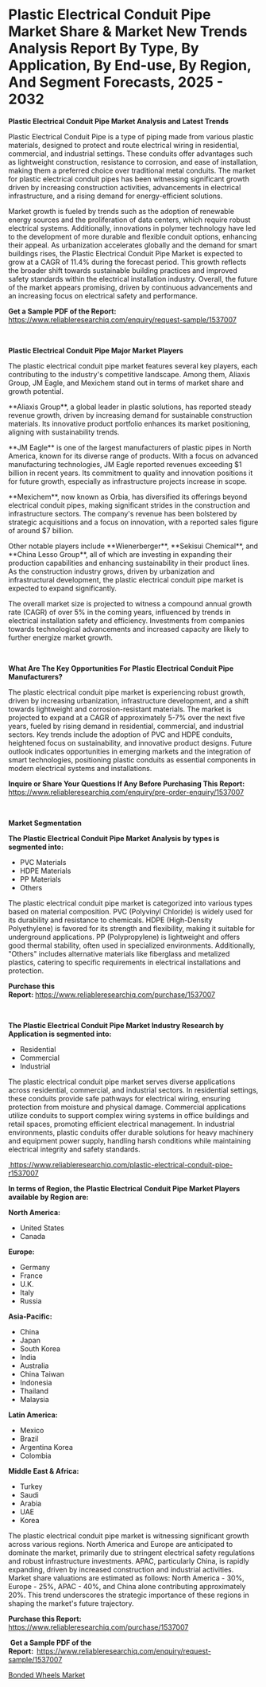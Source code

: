 <p><h1>Plastic Electrical Conduit Pipe Market Share & Market New Trends Analysis Report By Type, By Application, By End-use, By Region, And Segment Forecasts, 2025 - 2032</h1></p><p><strong>Plastic Electrical Conduit Pipe Market Analysis and Latest Trends</strong></p>
<p><p>Plastic Electrical Conduit Pipe is a type of piping made from various plastic materials, designed to protect and route electrical wiring in residential, commercial, and industrial settings. These conduits offer advantages such as lightweight construction, resistance to corrosion, and ease of installation, making them a preferred choice over traditional metal conduits. The market for plastic electrical conduit pipes has been witnessing significant growth driven by increasing construction activities, advancements in electrical infrastructure, and a rising demand for energy-efficient solutions.</p><p>Market growth is fueled by trends such as the adoption of renewable energy sources and the proliferation of data centers, which require robust electrical systems. Additionally, innovations in polymer technology have led to the development of more durable and flexible conduit options, enhancing their appeal. As urbanization accelerates globally and the demand for smart buildings rises, the Plastic Electrical Conduit Pipe Market is expected to grow at a CAGR of 11.4% during the forecast period. This growth reflects the broader shift towards sustainable building practices and improved safety standards within the electrical installation industry. Overall, the future of the market appears promising, driven by continuous advancements and an increasing focus on electrical safety and performance.</p></p>
<p><strong>Get a Sample PDF of the Report:&nbsp;</strong> <a href="https://www.reliableresearchiq.com/enquiry/request-sample/1537007?utm_campaign=2927&utm_medium=2&utm_source=Github&utm_content=ia&utm_term=02042025&utm_id=plastic-electrical-conduit-pipe">https://www.reliableresearchiq.com/enquiry/request-sample/1537007</a></p>
<p>&nbsp;</p>
<p><strong>Plastic Electrical Conduit Pipe Major Market Players</strong></p>
<p><p>The plastic electrical conduit pipe market features several key players, each contributing to the industry's competitive landscape. Among them, Aliaxis Group, JM Eagle, and Mexichem stand out in terms of market share and growth potential.</p><p>**Aliaxis Group**, a global leader in plastic solutions, has reported steady revenue growth, driven by increasing demand for sustainable construction materials. Its innovative product portfolio enhances its market positioning, aligning with sustainability trends.</p><p>**JM Eagle** is one of the largest manufacturers of plastic pipes in North America, known for its diverse range of products. With a focus on advanced manufacturing technologies, JM Eagle reported revenues exceeding $1 billion in recent years. Its commitment to quality and innovation positions it for future growth, especially as infrastructure projects increase in scope.</p><p>**Mexichem**, now known as Orbia, has diversified its offerings beyond electrical conduit pipes, making significant strides in the construction and infrastructure sectors. The company's revenue has been bolstered by strategic acquisitions and a focus on innovation, with a reported sales figure of around $7 billion.</p><p>Other notable players include **Wienerberger**, **Sekisui Chemical**, and **China Lesso Group**, all of which are investing in expanding their production capabilities and enhancing sustainability in their product lines. As the construction industry grows, driven by urbanization and infrastructural development, the plastic electrical conduit pipe market is expected to expand significantly. </p><p>The overall market size is projected to witness a compound annual growth rate (CAGR) of over 5% in the coming years, influenced by trends in electrical installation safety and efficiency. Investments from companies towards technological advancements and increased capacity are likely to further energize market growth.</p></p>
<p>&nbsp;</p>
<p><strong>What Are The Key Opportunities For Plastic Electrical Conduit Pipe Manufacturers?</strong></p>
<p><p>The plastic electrical conduit pipe market is experiencing robust growth, driven by increasing urbanization, infrastructure development, and a shift towards lightweight and corrosion-resistant materials. The market is projected to expand at a CAGR of approximately 5-7% over the next five years, fueled by rising demand in residential, commercial, and industrial sectors. Key trends include the adoption of PVC and HDPE conduits, heightened focus on sustainability, and innovative product designs. Future outlook indicates opportunities in emerging markets and the integration of smart technologies, positioning plastic conduits as essential components in modern electrical systems and installations.</p></p>
<p><strong>Inquire or Share Your Questions If Any Before Purchasing This Report:</strong> <a href="https://www.reliableresearchiq.com/enquiry/pre-order-enquiry/1537007?utm_campaign=2927&utm_medium=2&utm_source=Github&utm_content=ia&utm_term=02042025&utm_id=plastic-electrical-conduit-pipe">https://www.reliableresearchiq.com/enquiry/pre-order-enquiry/1537007</a></p>
<p>&nbsp;</p>
<p><strong>Market Segmentation</strong></p>
<p><strong>The Plastic Electrical Conduit Pipe Market Analysis by types is segmented into:</strong></p>
<p><ul><li>PVC Materials</li><li>HDPE Materials</li><li>PP Materials</li><li>Others</li></ul></p>
<p><p>The plastic electrical conduit pipe market is categorized into various types based on material composition. PVC (Polyvinyl Chloride) is widely used for its durability and resistance to chemicals. HDPE (High-Density Polyethylene) is favored for its strength and flexibility, making it suitable for underground applications. PP (Polypropylene) is lightweight and offers good thermal stability, often used in specialized environments. Additionally, "Others" includes alternative materials like fiberglass and metalized plastics, catering to specific requirements in electrical installations and protection.</p></p>
<p><strong>Purchase this Report:&nbsp;</strong><a href="https://www.reliableresearchiq.com/purchase/1537007?utm_campaign=2927&utm_medium=2&utm_source=Github&utm_content=ia&utm_term=02042025&utm_id=plastic-electrical-conduit-pipe">https://www.reliableresearchiq.com/purchase/1537007</a></p>
<p>&nbsp;</p>
<p><strong>The Plastic Electrical Conduit Pipe Market Industry Research by Application is segmented into:</strong></p>
<p><ul><li>Residential</li><li>Commercial</li><li>Industrial</li></ul></p>
<p><p>The plastic electrical conduit pipe market serves diverse applications across residential, commercial, and industrial sectors. In residential settings, these conduits provide safe pathways for electrical wiring, ensuring protection from moisture and physical damage. Commercial applications utilize conduits to support complex wiring systems in office buildings and retail spaces, promoting efficient electrical management. In industrial environments, plastic conduits offer durable solutions for heavy machinery and equipment power supply, handling harsh conditions while maintaining electrical integrity and safety standards.</p></p>
<p><a href="https://www.reliableresearchiq.com/plastic-electrical-conduit-pipe-r1537007?utm_campaign=2927&utm_medium=2&utm_source=Github&utm_content=ia&utm_term=02042025&utm_id=plastic-electrical-conduit-pipe">&nbsp;https://www.reliableresearchiq.com/plastic-electrical-conduit-pipe-r1537007</a></p>
<p><strong>In terms of Region, the Plastic Electrical Conduit Pipe Market Players available by Region are:</strong></p>
<p>
    <p> <strong> North America: </strong>
        <ul>
            <li>United States</li>
            <li>Canada</li>
        </ul>
        </p> 
    <p> <strong> Europe: </strong>
        <ul>
            <li>Germany</li>
            <li>France</li>
            <li>U.K.</li>
            <li>Italy</li>
            <li>Russia</li>
        </ul>
        </p> 
    <p> <strong> Asia-Pacific: </strong>
        <ul>
            <li>China</li>
            <li>Japan</li>
            <li>South Korea</li>
            <li>India</li>
            <li>Australia</li>
            <li>China Taiwan</li>
            <li>Indonesia</li>
            <li>Thailand</li>
            <li>Malaysia</li>
        </ul>
        </p> 
    <p> <strong> Latin America: </strong>
        <ul>
            <li>Mexico</li>
            <li>Brazil</li>
            <li>Argentina Korea</li>
            <li>Colombia</li>
        </ul>
        </p> 
    <p> <strong> Middle East & Africa: </strong>
        <ul>
            <li>Turkey</li>
            <li>Saudi</li>
            <li>Arabia</li>
            <li>UAE</li>
            <li>Korea</li>
        </ul>
    </p>
    </p>
<p><p>The plastic electrical conduit pipe market is witnessing significant growth across various regions. North America and Europe are anticipated to dominate the market, primarily due to stringent electrical safety regulations and robust infrastructure investments. APAC, particularly China, is rapidly expanding, driven by increased construction and industrial activities. Market share valuations are estimated as follows: North America - 30%, Europe - 25%, APAC - 40%, and China alone contributing approximately 20%. This trend underscores the strategic importance of these regions in shaping the market's future trajectory.</p></p>
<p><strong>Purchase this Report: </strong><a href="https://www.reliableresearchiq.com/purchase/1537007?utm_campaign=2927&utm_medium=2&utm_source=Github&utm_content=ia&utm_term=02042025&utm_id=plastic-electrical-conduit-pipe">https://www.reliableresearchiq.com/purchase/1537007</a></p>
<p>&nbsp;<strong>Get a Sample PDF of the Report:&nbsp;&nbsp;</strong><a href="https://www.reliableresearchiq.com/enquiry/request-sample/1537007?utm_campaign=2927&utm_medium=2&utm_source=Github&utm_content=ia&utm_term=02042025&utm_id=plastic-electrical-conduit-pipe">https://www.reliableresearchiq.com/enquiry/request-sample/1537007</a></p>
<p><strong></strong></p>
<p><p><a href="https://github.com/vilehoaguy/Market-Research-Report-List-1/blob/main/bonded-wheels-market.md?utm_campaign=2927&utm_medium=2&utm_source=Github&utm_content=ia&utm_term=02042025&utm_id=plastic-electrical-conduit-pipe">Bonded Wheels Market</a></p></p>
